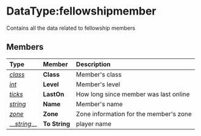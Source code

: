 # DataType:fellowshipmember

Contains all the data related to fellowship members

## Members

| **Type** | **Member** | **Description** |
| :--- | :--- | :--- |
| [_class_](datatype-class.md) | **Class** | Member's class |
| [_int_](datatype-int.md) | **Level** | Member's level |
| [_ticks_](datatype-ticks.md) | **LastOn** | How long since member was last online |
| [_string_]() | **Name** | Member's name |
| [_zone_](datatype-zone.md) | **Zone** | Zone information for the member's zone |
| \_\_[_string_]()\_\_ | **To String** | player name |

